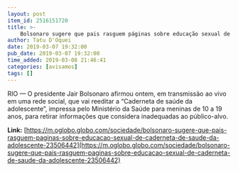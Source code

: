 ```yaml
---
layout: post
item_id: 2516151720
title: >-
    Bolsonaro sugere que pais rasguem páginas sobre educação sexual de Caderneta de Saúde da Adolescente
author: Tatu D'Oquei
date: 2019-03-07 19:32:00
pub_date: 2019-03-07 19:32:00
time_added: 2019-03-08 21:46:41
categories: [avisamos]
tags: []
---
```


RIO — O presidente Jair Bolsonaro afirmou ontem, em transmissão ao vivo em uma rede social, que vai reeditar a “Caderneta de saúde da adolescente”, impressa pelo Ministério da Saúde para meninas de 10 a 19 anos, para retirar informações que considera inadequadas ao público-alvo.

**Link:** [https://m.oglobo.globo.com/sociedade/bolsonaro-sugere-que-pais-rasguem-paginas-sobre-educacao-sexual-de-caderneta-de-saude-da-adolescente-23506442](https://m.oglobo.globo.com/sociedade/bolsonaro-sugere-que-pais-rasguem-paginas-sobre-educacao-sexual-de-caderneta-de-saude-da-adolescente-23506442)

